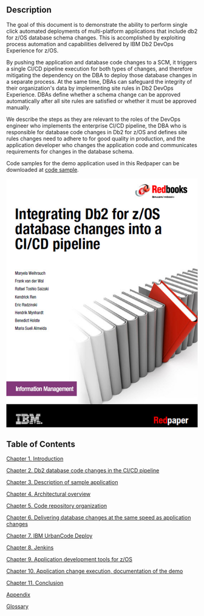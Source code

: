 ## Description

The goal of this document is to demonstrate the ability to perform single click automated deployments of multi-platform applications that include db2 for z/OS database schema changes. This is accomplished by exploiting process automation and capabilities delivered by IBM Db2 DevOps Experience for z/OS.

By pushing the application and database code changes to a SCM, it triggers a single CI/CD pipeline execution for both types of changes, and therefore mitigating the dependency on the DBA to deploy those database changes in a separate process. At the same time, DBAs can safeguard the integrity of their organization's data by implementing site rules in Db2 DevOps Experience. DBAs define whether a schema change can be approved automatically after all site rules are satisfied or whether it must be approved manually.

We describe the steps as they are relevant to the roles of the DevOps engineer who implements the enterprise CI/CD pipeline, the DBA who is responsible for database code changes in Db2 for z/OS and defines site rules changes need to adhere to for good quality in production, and the application developer who changes the application code and communicates requirements for changes in the database schema.

Code samples for the demo application used in this Redpaper can be downloaded at [code sample](https://github.com/IBMRedbooks/REDP-5646-Db2-for-z-OS-DevOps-Experience/tree/main/code%20sample).

<p align="center">
  <img alt="Git repository structure" src="images/cover.jpg">
</p>

## Table of Contents

[Chapter 1.  Introduction](C001_introduction.md)

[Chapter 2.  Db2 database code changes in the CI/CD pipeline](C002_position.md)

[Chapter 3.  Description of sample application](C003_description_sampleApp.md)

[Chapter 4.  Architectural overview](C004_architecture.md)

[Chapter 5.  Code repository organization](C005_codeRepoOrganization.md)

[Chapter 6.  Delivering database changes at the same speed as application changes](C006_doe_overall.md)

[Chapter 7.  IBM UrbanCode Deploy](C007_ucd_overall.md)

[Chapter 8.  Jenkins](C008_jenkins_overall.md)

[Chapter 9.  Application development tools for z/OS](C009_devEnvironment.md)

[Chapter 10.  Application change execution, documentation of the demo](C010_demo_overall.md)

[Chapter 11.  Conclusion](C011_conclusion.md)

[Appendix](C012_appendix.md)

[Glossary](C013_glossary.md)

